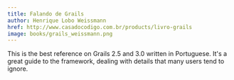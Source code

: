 ```yaml
---
title: Falando de Grails
author: Henrique Lobo Weissmann
href: http://www.casadocodigo.com.br/products/livro-grails
image: books/grails_weissmann.png
---
```

This is the best reference on Grails 2.5 and 3.0 written in Portuguese. It&#39;s a great guide to the framework, dealing with details that many users tend to ignore.